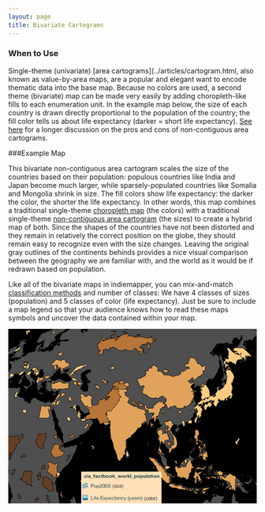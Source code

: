 ```yaml
---
layout: page
title: Bivariate Cartograms
---
```


### When to Use

Single-theme (univariate) [area cartograms](../articles/cartogram.html, also known as value-by-area maps, are a popular and elegant want to encode thematic data into the base map. Because no colors are used, a second theme (bivariate) map can be made very easily by adding choropleth-like fills to each enumeration unit. In the example map below, the size of each country is drawn directly proportional to the population of the country; the fill color tells us about life expectancy (darker = short life expectancy). [See here](../articles/cartogram.html) for a longer discussion on the pros and cons of non-contiguous area cartograms.

###Example Map

This bivariate non-contiguous area cartogram scales the size of the countries based on their population: populous countries like India and Japan become much larger, while sparsely-populated countries like Somalia and Mongolia shrink in size. The fill colors show life expectancy: the darker the color, the shorter the life expectancy. In other words, this map combines a traditional single-theme [choropleth map](../articles/choropleth.html) (the colors) with a traditional single-theme [non-contiguous area cartogram](../articles/cartogram.html) (the sizes) to create a hybrid map of both. Since the shapes of the countries have not been distorted and they remain in relatively the correct position on the globe, they should remain easy to recognize even with the size changes. Leaving the original gray outlines of the continents behinds provides a nice visual comparison between the geography we are familiar with, and the world as it would be if redrawn based on population.

Like all of the bivariate maps in indiemapper, you can mix-and-match [classification methods](../articles/classification.html) and number of classes: We have 4 classes of sizes (population) and 5 classes of color (life expectancy). Just be sure to include a map legend so that your audience knows how to read these maps symbols and uncover the data contained within your map.

![](../images/bivar_cartogram_map.jpg)